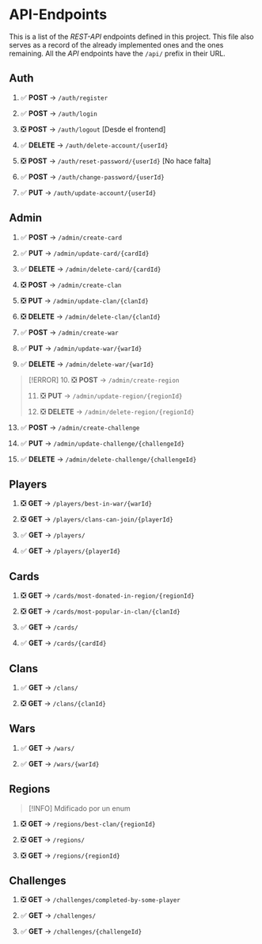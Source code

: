 # API-Endpoints

This is a list of the *REST-API* endpoints defined in this project. This file also serves as a record of the already implemented ones and the ones remaining. All the *API* endpoints have the `/api/` prefix in their URL.

## Auth

1. ✅ **POST** ->  `/auth/register`

2. ✅ **POST** ->  `/auth/login`

3. ❎ **POST** ->  `/auth/logout` [Desde el frontend]

4. ✅ **DELETE** ->  `/auth/delete-account/{userId}`

5. ❎ **POST** ->  `/auth/reset-password/{userId}` [No hace falta]

6. ✅ **POST** ->  `/auth/change-password/{userId}`

7. ✅ **PUT** ->  `/auth/update-account/{userId}`

## Admin

1. ✅ **POST** -> `/admin/create-card`

2. ✅ **PUT** -> `/admin/update-card/{cardId}`

3. ✅ **DELETE** -> `/admin/delete-card/{cardId}`

4. ❎ **POST** -> `/admin/create-clan`

5. ❎ **PUT** -> `/admin/update-clan/{clanId}`

6. ❎ **DELETE** -> `/admin/delete-clan/{clanId}`

7. ✅ **POST** -> `/admin/create-war`

8. ✅ **PUT** -> `/admin/update-war/{warId}`

9. ✅ **DELETE** -> `/admin/delete-war/{warId}`

> [!ERROR]
> 10. ❎ **POST** -> `/admin/create-region`
>
> 11. ❎ **PUT** -> `/admin/update-region/{regionId}`
>
> 12. ❎ **DELETE** -> `/admin/delete-region/{regionId}`

13. ✅ **POST** -> `/admin/create-challenge`

14. ✅ **PUT** -> `/admin/update-challenge/{challengeId}`

15. ✅ **DELETE** -> `/admin/delete-challenge/{challengeId}`

## Players

1. ❎ **GET** ->  `/players/best-in-war/{warId}`

2. ❎ **GET** ->  `/players/clans-can-join/{playerId}`

3. ✅ **GET** ->  `/players/`

4. ✅ **GET** ->  `/players/{playerId}`

## Cards

1. ❎ **GET** ->  `/cards/most-donated-in-region/{regionId}`

2. ❎ **GET** ->  `/cards/most-popular-in-clan/{clanId}`

3. ✅ **GET** ->  `/cards/`

4. ✅ **GET** ->  `/cards/{cardId}`

## Clans

1. ✅ **GET** ->  `/clans/`

2. ❎ **GET** ->  `/clans/{clanId}`

## Wars

1. ✅ **GET** ->  `/wars/`

2. ✅ **GET** ->  `/wars/{warId}`

## Regions
> [!INFO]
> Mdificado por un enum

1. ❎ **GET** ->  `/regions/best-clan/{regionId}`

2. ❎ **GET** ->  `/regions/`

3. ❎ **GET** ->  `/regions/{regionId}`

## Challenges

1. ❎ **GET** ->  `/challenges/completed-by-some-player`

2. ✅ **GET** ->  `/challenges/`

3. ✅ **GET** ->  `/challenges/{challengeId}`
